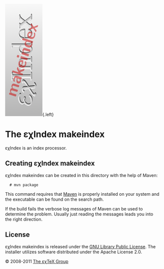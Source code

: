 ![](src/main/images/ExIndex-side.png){.left}

The εχIndex makeindex
=====================

εχIndex is an index processor.

Creating εχIndex makeindex
--------------------------

εχIndex makeindex can be created in this directory with the help of
Maven:

      # mvn package

This command requires that [Maven](http://maven.apache.org) is properly
installed on your system and the executable can be found on the search
path.

If the build fails the verbose log messages of Maven can be used to
determine the problem. Usually just reading the messages leads you into
the right direction.

License
-------

εχIndex makeindex is released under the [GNU Library Public
License](LICENSE.md). The installer utilizes software distributed
under the Apache License 2.0.

© 2008-2011 [The εχTeX Group](mailto:extex@dante.de)
